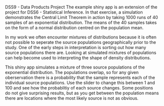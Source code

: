 DSS9 - Data Products Project
The example shiny app is an extension of the project for DSS6 - Statistical Inference.
In that exercise, a simulation demonstrates the Central Limit Theorem in action by
taking 1000 runs of 40 samples of an exponential distribution.  The means of the 40
samples takes on the form of a normal distribution centred on the population mean.

In my work we often encounter mixtures of distributions because it is often not possible to
seperate the source populations geographically prior to the study.  One of the early steps 
in interpretation is sorting out how many source populations there are.  Looking at
simulated mixtures of populations can help become used to interpreting the shape of
density distributions.

This shiny app simulates a mixture of three source populations of the exponential
distribution.  The populations overlap, so for any given oberservation there is a 
probability that the sample represents each of the individual source populations.
Use the slider to change this between 1 and 100 and see how the probablitiy of each
source changes.  Some positions do not give surprising results, but as you get between 
the population means there are locations where the most likely source is not as obvious.
